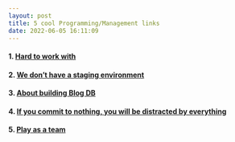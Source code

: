 ```yaml
---
layout: post
title: 5 cool Programming/Management links
date: 2022-06-05 16:11:09
---
```

#### 1. [Hard to work with](https://lethain.com/hard-to-work-with/)
#### 2. [We don’t have a staging environment](https://squeaky.ai/blog/development/why-we-dont-use-a-staging-environment)
#### 3. [About building Blog DB](https://modfoss.com/building-blogdb.html)
#### 4. [If you commit to nothing, you will be distracted by everything](https://jamesclear.com/mental-toughness-marathon-monks)
#### 5. [Play as a team](https://critter.blog/2022/04/15/i-know-what-is-expected-of-me-at-work/)

